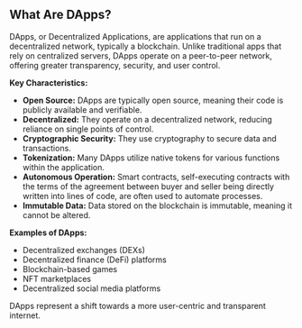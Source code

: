 ## What Are DApps?

DApps, or Decentralized Applications, are applications that run on a decentralized network, typically a blockchain. Unlike traditional apps that rely on centralized servers, DApps operate on a peer-to-peer network, offering greater transparency, security, and user control.

**Key Characteristics:**

* **Open Source:** DApps are typically open source, meaning their code is publicly available and verifiable.
* **Decentralized:** They operate on a decentralized network, reducing reliance on single points of control.
* **Cryptographic Security:** They use cryptography to secure data and transactions.
* **Tokenization:** Many DApps utilize native tokens for various functions within the application.
* **Autonomous Operation:** Smart contracts, self-executing contracts with the terms of the agreement between buyer and seller being directly written into lines of code, are often used to automate processes.
* **Immutable Data:** Data stored on the blockchain is immutable, meaning it cannot be altered.

**Examples of DApps:**

* Decentralized exchanges (DEXs)
* Decentralized finance (DeFi) platforms
* Blockchain-based games
* NFT marketplaces
* Decentralized social media platforms

DApps represent a shift towards a more user-centric and transparent internet.
